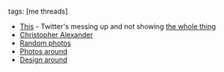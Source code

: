 tags: [me threads]
* [This](https://twitter.com/CaYD4D/status/1160274183491862528) - Twitter's messing up and not showing [the whole thing](https://twitter.com/CaYD4D/status/1163909163531022339)
* [Christopher Alexander](https://twitter.com/CaYD4D/status/1159153732359196672)
* [Random photos](https://twitter.com/CaYD4D/status/1145623748126617601)
* [Photos around](https://twitter.com/CaYD4D/status/1147660911299178497)
* [Design around](https://twitter.com/CaYD4D/status/1127269618018672640)